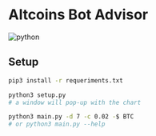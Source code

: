 # Altcoins Bot Advisor

![python](https://forthebadge.com/images/badges/made-with-python.svg "python")

## Setup

```sh
pip3 install -r requeriments.txt

python3 setup.py
# a window will pop-up with the chart

python3 main.py -d 7 -c 0.02 -$ BTC
# or python3 main.py --help

```
